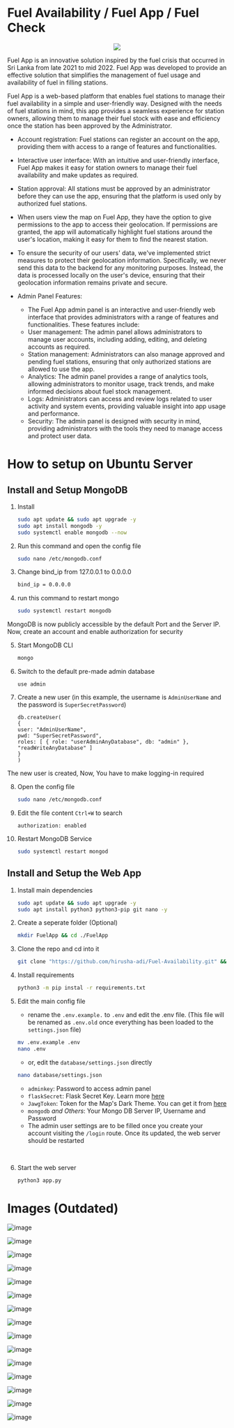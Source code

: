 # Fuel Availability / Fuel App / Fuel Check

<p align="center">
  <img src="https://user-images.githubusercontent.com/36286877/221199340-5c903ab2-a56d-4ff7-a21b-850ea52af338.png" />
</p>

Fuel App is an innovative solution inspired by the fuel crisis that occurred in Sri Lanka from late 2021 to mid 2022. Fuel App was developed to provide an effective solution that simplifies the management of fuel usage and availability of fuel in filling stations.

Fuel App is a web-based platform that enables fuel stations to manage their fuel availability in a simple and user-friendly way. Designed with the needs of fuel stations in mind, this app provides a seamless experience for station owners, allowing them to manage their fuel stock with ease and efficiency once the station has been approved by the Administrator.


- Account registration: Fuel stations can register an account on the app, providing them with access to a range of features and functionalities.

- Interactive user interface: With an intuitive and user-friendly interface, Fuel App makes it easy for station owners to manage their fuel availability and make updates as required.

- Station approval: All stations must be approved by an administrator before they can use the app, ensuring that the platform is used only by authorized fuel stations.

- When users view the map on Fuel App, they have the option to give permissions to the app to access their geolocation. If permissions are granted, the app will automatically highlight fuel stations around the user's location, making it easy for them to find the nearest station.

-  To ensure the security of our users' data, we've implemented strict measures to protect their geolocation information. Specifically, we never send this data to the backend for any monitoring purposes. Instead, the data is processed locally on the user's device, ensuring that their geolocation information remains private and secure.

- Admin Panel Features:

   - The Fuel App admin panel is an interactive and user-friendly web interface that provides administrators with a range of features and functionalities. These features include:
   - User management: The admin panel allows administrators to manage user accounts, including adding, editing, and deleting accounts as required.
   - Station management: Administrators can also manage approved and pending fuel stations, ensuring that only authorized stations are allowed to use the app.
   - Analytics: The admin panel provides a range of analytics tools, allowing administrators to monitor usage, track trends, and make informed decisions about fuel stock management.
   - Logs: Administrators can access and review logs related to user activity and system events, providing valuable insight into app usage and performance.
   - Security: The admin panel is designed with security in mind, providing administrators with the tools they need to manage access and protect user data.
# How to setup on Ubuntu Server

## Install and Setup MongoDB

1. Install

   ```bash
   sudo apt update && sudo apt upgrade -y
   sudo apt install mongodb -y
   sudo systemctl enable mongodb --now
   ```

2. Run this command and open the config file

   ```bash
   sudo nano /etc/mongodb.conf
   ```

3. Change bind_ip from 127.0.0.1 to 0.0.0.0

   ```bash
   bind_ip = 0.0.0.0
   ```

4. run this command to restart mongo

   ```bash
   sudo systemctl restart mongodb
   ```

MongoDB is now publicly accessible by the default Port and the Server IP. Now, create an account and enable authorization for security

5. Start MongoDB CLI

   ```bash
   mongo
   ```

6. Switch to the default pre-made admin database

   ```
   use admin
   ```

7. Create a new user (in this example, the username is `AdminUserName` and the password is `SuperSecretPassword`)

   ```
   db.createUser(
   {
   user: "AdminUserName",
   pwd: "SuperSecretPassword",
   roles: [ { role: "userAdminAnyDatabase", db: "admin" }, "readWriteAnyDatabase" ]
   }
   )
   ```

The new user is created, Now, You have to make logging-in required

8. Open the config file

   ```bash
   sudo nano /etc/mongodb.conf
   ```

9. Edit the file content `Ctrl+W` to search

   ```
   authorization: enabled
   ```

10. Restart MongoDB Service

    ```bash
    sudo systemctl restart mongod
    ```

## Install and Setup the Web App

1. Install main dependencies

   ```bash
   sudo apt update && sudo apt upgrade -y
   sudo apt install python3 python3-pip git nano -y
   ```

2. Create a seperate folder (Optional)

   ```bash
   mkdir FuelApp && cd ./FuelApp
   ```

3. Clone the repo and cd into it

   ```bash
   git clone "https://github.com/hirusha-adi/Fuel-Availability.git" && cd ./Fuel-Availability
   ```

4. Install requirements

   ```bash
   python3 -m pip instal -r requirements.txt
   ```

5. Edit the main config file
   
   - rename the `.env.example.` to `.env` and edit the .env file. (This file will be renamed as `.env.old` once everything has been loaded to the `settings.json` file)
   ```bash
   mv .env.example .env
   nano .env
   ```
   
   - or, edit the `database/settings.json` directly
   
   ```bash
   nano database/settings.json
   ```

   - `adminkey`: Password to access admin panel
   - `flaskSecret`: Flask Secret Key. Learn more [here](https://flask.palletsprojects.com/en/2.2.x/config/#SECRET_KEY)
   - `JawgToken`: Token for the Map's Dark Theme. You can get it from [here](https://www.jawg.io/lab/access-tokens)
   - `mongodb` _and Others_: Your Mongo DB Server IP, Username and Password
   - The admin user settings are to be filled once you create your account visiting the `/login` route. Once its updated, the web server should be restarted

<br>

6. Start the web server

   ```bash
   python3 app.py
   ```

# Images (Outdated)

![image](https://user-images.githubusercontent.com/36286877/221196517-8425670e-6f88-4e61-bc49-36981048105a.png)

![image](https://user-images.githubusercontent.com/36286877/221198338-87532d43-56c8-4c60-b8a4-1a224b778767.png)

![image](https://user-images.githubusercontent.com/36286877/221196578-13e93fd0-e0c6-4e3f-b82f-30c957dcb51f.png)

![image](https://user-images.githubusercontent.com/36286877/221196648-f0d8fb9a-71aa-43fa-a6c3-dd2893796338.png)

![image](https://user-images.githubusercontent.com/36286877/221196716-25d292e2-db86-4da3-8a75-956bc72bf91a.png)

![image](https://user-images.githubusercontent.com/36286877/221196788-0b60525f-0e1e-45e5-af5b-846437e772c4.png)

![image](https://user-images.githubusercontent.com/36286877/221197490-5ee7f8d5-5c2e-48dd-930c-ca68c27545cf.png)

![image](https://user-images.githubusercontent.com/36286877/221197938-dd269128-3b9f-45e2-97a4-45741cc2ff93.png)

![image](https://user-images.githubusercontent.com/36286877/221196848-95727425-650a-4f15-a9f8-4c4154fa2b50.png)

![image](https://user-images.githubusercontent.com/36286877/221196971-d8772293-5efc-40c4-af93-86f43311856d.png)

![image](https://user-images.githubusercontent.com/36286877/221197086-133dff36-5879-40a3-bbc9-6110b35de4e3.png)

![image](https://user-images.githubusercontent.com/36286877/221197205-5ee693d7-3535-422c-89eb-b2f14ed6ab97.png)

![image](https://user-images.githubusercontent.com/36286877/221197244-3eb5bca4-065a-4639-81e0-bac5322190e4.png)

![image](https://user-images.githubusercontent.com/36286877/221197289-850599b2-2ab4-43c9-a14a-7ecc6b508129.png)

![image](https://user-images.githubusercontent.com/36286877/221198238-d7e65033-eafe-4339-9540-f3c3395fe857.png)
